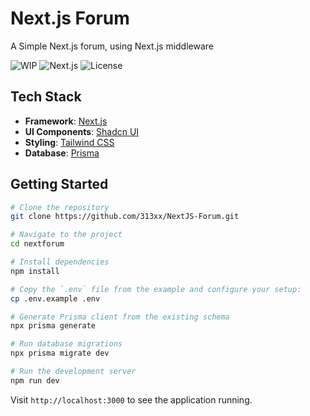 # Next.js Forum

A Simple Next.js forum, using Next.js middleware

![WIP](https://img.shields.io/badge/status-WIP-yellow)
![Next.js](https://img.shields.io/badge/Next.js-14-black)
![License](https://img.shields.io/badge/license-MIT-blue)

## Tech Stack

- **Framework**: [Next.js](https://nextjs.org/)
- **UI Components**: [Shadcn UI](https://ui.shadcn.com/)
- **Styling**: [Tailwind CSS](https://tailwindcss.com/)
- **Database**: [Prisma](https://prisma.io/)

## Getting Started

```bash
# Clone the repository
git clone https://github.com/313xx/NextJS-Forum.git

# Navigate to the project
cd nextforum

# Install dependencies
npm install

# Copy the `.env` file from the example and configure your setup: 
cp .env.example .env

# Generate Prisma client from the existing schema
npx prisma generate

# Run database migrations
npx prisma migrate dev

# Run the development server
npm run dev
```

Visit `http://localhost:3000` to see the application running.
